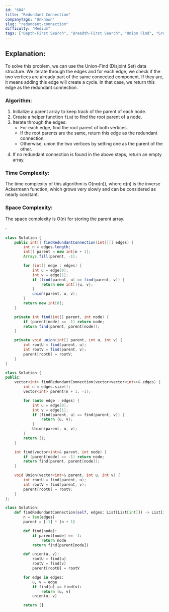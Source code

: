 ```yaml
---
id: "684"
title: "Redundant Connection"
companyTags: "Unknown"
slug: "redundant-connection"
difficulty: "Medium"
tags: ["Depth-First Search", "Breadth-First Search", "Union Find", "Graph"]
---
```


## Explanation:
To solve this problem, we can use the Union-Find (Disjoint Set) data structure. We iterate through the edges and for each edge, we check if the two vertices are already part of the same connected component. If they are, it means adding this edge will create a cycle. In that case, we return this edge as the redundant connection.

### Algorithm:
1. Initialize a parent array to keep track of the parent of each node.
2. Create a helper function `find` to find the root parent of a node.
3. Iterate through the edges:
   - For each edge, find the root parent of both vertices.
   - If the root parents are the same, return this edge as the redundant connection.
   - Otherwise, union the two vertices by setting one as the parent of the other.
4. If no redundant connection is found in the above steps, return an empty array.

### Time Complexity:
The time complexity of this algorithm is O(nα(n)), where α(n) is the inverse Ackermann function, which grows very slowly and can be considered as nearly constant.

### Space Complexity:
The space complexity is O(n) for storing the parent array.

:

```java
class Solution {
    public int[] findRedundantConnection(int[][] edges) {
        int n = edges.length;
        int[] parent = new int[n + 1];
        Arrays.fill(parent, -1);

        for (int[] edge : edges) {
            int u = edge[0];
            int v = edge[1];
            if (find(parent, u) == find(parent, v)) {
                return new int[]{u, v};
            }
            union(parent, u, v);
        }
        return new int[0];
    }

    private int find(int[] parent, int node) {
        if (parent[node] == -1) return node;
        return find(parent, parent[node]);
    }

    private void union(int[] parent, int u, int v) {
        int rootU = find(parent, u);
        int rootV = find(parent, v);
        parent[rootU] = rootV;
    }
}
```

```cpp
class Solution {
public:
    vector<int> findRedundantConnection(vector<vector<int>>& edges) {
        int n = edges.size();
        vector<int> parent(n + 1, -1);

        for (auto edge : edges) {
            int u = edge[0];
            int v = edge[1];
            if (find(parent, u) == find(parent, v)) {
                return {u, v};
            }
            Union(parent, u, v);
        }
        return {};
    }

    int find(vector<int>& parent, int node) {
        if (parent[node] == -1) return node;
        return find(parent, parent[node]);
    }

    void Union(vector<int>& parent, int u, int v) {
        int rootU = find(parent, u);
        int rootV = find(parent, v);
        parent[rootU] = rootV;
    }
};
```

```python
class Solution:
    def findRedundantConnection(self, edges: List[List[int]]) -> List[int]:
        n = len(edges)
        parent = [-1] * (n + 1)

        def find(node):
            if parent[node] == -1:
                return node
            return find(parent[node])

        def union(u, v):
            rootU = find(u)
            rootV = find(v)
            parent[rootU] = rootV

        for edge in edges:
            u, v = edge
            if find(u) == find(v):
                return [u, v]
            union(u, v)

        return []
```